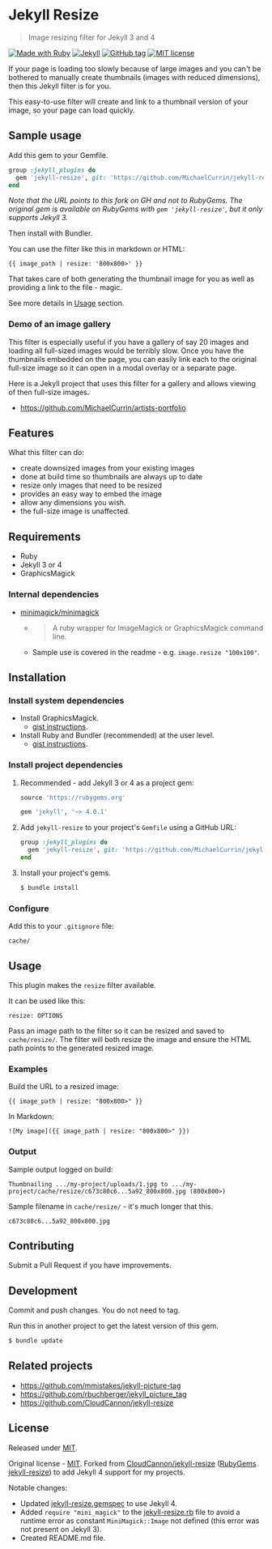 # Jekyll Resize
> Image resizing filter for Jekyll 3 and 4

[![Made with Ruby](https://img.shields.io/badge/Ruby-2.x-blue.svg?logo=ruby)](https://ruby-lang.org)
[![Jekyll](https://img.shields.io/badge/jekyll->=3.3,_4.x-blue.svg?logo=jekyll)](https://jekyllrb.com)
[![GitHub tag](https://img.shields.io/github/tag/MichaelCurrin/jekyll-resize)](https://github.com/MichaelCurrin/jekyll-resize/tags/)
[![MIT license](https://img.shields.io/badge/License-MIT-blue.svg)](https://github.com/MichaelCurrin/jekyll-resize/blob/master/LICENSE)

If your page is loading too slowly because of large images and you can't be bothered to manually create thumbnails (images with reduced dimensions), then this Jekyll filter is for you.

This easy-to-use filter will create and link to a thumbnail version of your image, so your page can load quickly.


## Sample usage

Add this gem to your Gemfile.

```ruby
group :jekyll_plugins do
  gem 'jekyll-resize', git: 'https://github.com/MichaelCurrin/jekyll-resize'
end
```

_Note that the URL points to this fork on GH and not to RubyGems. The original gem is available on RubyGems with `gem 'jekyll-resize'`, but it only supports Jekyll 3._


Then install with Bundler.

You can use the filter like this in markdown or HTML:

```liquid
{{ image_path | resize: '800x800>' }}
```

That takes care of both generating the thumbnail image for you as well as providing a link to the file - magic.

See more details in [Usage](#usage) section.


### Demo of an image gallery

This filter is especially useful if you have a gallery of say 20 images and loading all full-sized images would be terribly slow. 
Once you have the thumbnails embedded on the page, you can easily link each to the original full-size image so it can open in a modal overlay or a separate page. 

Here is a Jekyll project that uses this filter for a gallery and allows viewing of then full-size images.

- https://github.com/MichaelCurrin/artists-portfolio


## Features

What this filter can do:

- create downsized images from your existing images
- done at build time so thumbnails are always up to date
- resize only images that need to be resized
- provides an easy way to embed the image 
- allow any dimensions you wish.
- the full-size image is unaffected.


## Requirements

- Ruby
- Jekyll 3 or 4
- GraphicsMagick

### Internal dependencies

- [minimagick/minimagick](https://github.com/minimagick/minimagick)
    - > A ruby wrapper for ImageMagick or GraphicsMagick command line.
    - Sample use is covered in the readme - e.g. `image.resize "100x100"`.


## Installation

### Install system dependencies

- Install GraphicsMagick.
    - [gist instructions](https://gist.github.com/MichaelCurrin/32b88b2c70c59832c922bcf03bdc08c3).
- Install Ruby and Bundler (recommended) at the user level.
    - [gist instructions](https://gist.github.com/MichaelCurrin/3af38fca4e2903cdedfb8402c18b2936).

### Install project dependencies

1. Recommended - add Jekyll 3 or 4 as a project gem:
    ```ruby
    source 'https://rubygems.org'

    gem 'jekyll', '~> 4.0.1'
    ```
1. Add `jekyll-resize` to your project's `Gemfile` using a GitHub URL:
    ```ruby
    group :jekyll_plugins do
      gem 'jekyll-resize', git: 'https://github.com/MichaelCurrin/jekyll-resize'
    end
    ```
1. Install your project's gems.
    ```sh
    $ bundle install
    ```

### Configure

Add this to your `.gitignore` file:

```
cache/
```


## Usage

This plugin makes the `resize` filter available.

It can be used like this:

```
resize: OPTIONS
```

Pass an image path to the filter so it can be resized and saved to `cache/resize/`. The filter will both resize the image and ensure the HTML path points to the generated resized image. 

### Examples

Build the URL to a resized image:

```liquid
{{ image_path | resize: "800x800>" }}
```

In Markdown:

```liquid
![My image]({{ image_path | resize: "800x800>" }})
```

### Output

Sample output logged on build:

```
Thumbnailing .../my-project/uploads/1.jpg to .../my-project/cache/resize/c673c80c6...5a92_800x800.jpg (800x800>)
```

Sample filename in `cache/resize/` - it's much longer that this.

```
c673c80c6...5a92_800x800.jpg
```


## Contributing

Submit a Pull Request if you have improvements.


## Development

Commit and push changes. You do not need to tag.

Run this in another project to get the latest version of this gem.

```sh
$ bundle update
```


## Related projects 

- https://github.com/mmistakes/jekyll-picture-tag
- https://github.com/rbuchberger/jekyll_picture_tag
- https://github.com/CloudCannon/jekyll-resize


## License

Released under [MIT](/LICENSE).

Original license - [MIT](/LICENSE-source). Forked from [CloudCannon/jekyll-resize](https://github.com/CloudCannon/jekyll-resize) ([RubyGems jekyll-resize](https://rubygems.org/gems/jekyll-resize)) to add Jekyll 4 support for my projects.

Notable changes:

- Updated [jekyll-resize.gemspec](/jekyll-resize.gemspec) to use Jekyll 4.
- Added `require "mini_magick"` to the [jekyll-resize.rb](/lib/jekyll-resize.rb) file to avoid a runtime error as constant `MiniMagick::Image` not defined (this error was not present on Jekyll 3).
- Created README.md file.
